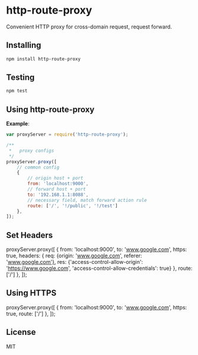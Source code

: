 http-route-proxy
==========

Convenient HTTP proxy for cross-domain request, request forward.

## Installing

```bash
npm install http-route-proxy
```

## Testing

```bash
npm test
```

## Using http-route-proxy

__Example__:

```javascript
var proxyServer = require('http-route-proxy');

/**
 *   proxy configs
 */
proxyServer.proxy([
    // common config
    {
        // origin host + port
        from: 'localhost:9000',
        // forward host + port
        to: '192.168.1.1:8088',
        // necessary field, match forward action rule
        route: ['/', '!/public', '!/test']
    },
]);
```

## Set Headers
proxyServer.proxy([
    {
        from: 'localhost:9000',
        to: 'www.google.com',
        https: true,
        headers: {
            req: {origin: 'www.google.com', referer: 'www.google.com'},
            res: {'access-control-allow-origin': 'https://www.google.com', 'access-control-allow-credentials': true}
        },
        route: ['/']
    },
]);

## Using HTTPS
proxyServer.proxy([
    {
        from: 'localhost:9000',
        to: 'www.google.com',
        https: true,
        route: ['/']
    },
]);

## License

MIT
